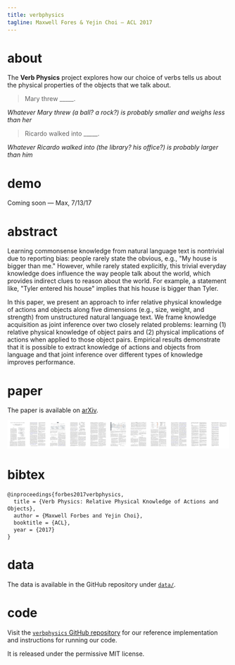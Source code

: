 ```yaml
---
title: verbphysics
tagline: Maxwell Fores & Yejin Choi — ACL 2017
---
```


# about

The **Verb Physics** project explores how our choice of verbs tells us about the
physical properties of the objects that we talk about.

> Mary threw _____.

_Whatever Mary threw (a ball? a rock?) is probably smaller and weighs less than
her_

> Ricardo walked into _____.

_Whatever Ricardo walked into (the library? his office?) is probably larger
than him_

# demo

Coming soon — Max, 7/13/17

# abstract

Learning commonsense knowledge from natural language text is nontrivial due to
reporting bias: people rarely state the obvious, e.g., "My house is bigger than
me." However, while rarely stated explicitly, this trivial everyday knowledge
does influence the way people talk about the world, which provides indirect
clues to reason about the world. For example, a statement like, "Tyler entered
his house" implies that his house is bigger than Tyler.

In this paper, we present an approach to infer relative physical knowledge of
actions and objects along five dimensions (e.g., size, weight, and strength)
from unstructured natural language text. We frame knowledge acquisition as joint
inference over two closely related problems: learning (1) relative physical
knowledge of object pairs and (2) physical implications of actions when applied
to those object pairs. Empirical results demonstrate that it is possible to
extract knowledge of actions and objects from language and that joint inference
over different types of knowledge improves performance.

# paper

The paper is available on [arXiv](https://arxiv.org/abs/1706.03799).

[![a thumbnail rendering of the ACL 2017 verbphysics paper](thumb-all-resized.png)](https://arxiv.org/abs/1706.03799)

# bibtex

```
@inproceedings{forbes2017verbphysics,
  title = {Verb Physics: Relative Physical Knowledge of Actions and Objects},
  author = {Maxwell Forbes and Yejin Choi},
  booktitle = {ACL},
  year = {2017}
}
```

# data

The data is available in the GitHub repository under
[`data/`](https://github.com/uwnlp/verbphysics/tree/master/data).

# code

Visit the [`verbphysics` GitHub
repository](https://github.com/uwnlp/verbphysics) for our reference
implementation and instructions for running our code.

It is released under the permissive MIT license.
